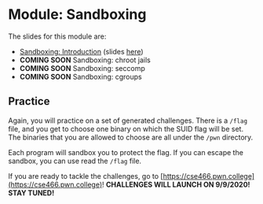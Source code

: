 # Module: Sandboxing

The slides for this module are:

- [Sandboxing: Introduction](https://youtu.be/Ide_eg-eQZ0) (slides [here](https://docs.google.com/presentation/d/1TpMjTimroiC3Jm0dsteHWEUw06yZ5Oh7iM8YBmbOUkI/edit))
- **COMING SOON** Sandboxing: chroot jails
- **COMING SOON** Sandboxing: seccomp
- **COMING SOON** Sandboxing: cgroups

## Practice


Again, you will practice on a set of generated challenges.
There is a `/flag` file, and you get to choose one binary on which the SUID flag will be set.
The binaries that you are allowed to choose are all under the `/pwn` directory.

Each program will sandbox you to protect the flag.
If you can escape the sandbox, you can use read the `/flag` file.

If you are ready to tackle the challenges, go to [https://cse466.pwn.college](https://cse466.pwn.college)! **CHALLENGES WILL LAUNCH ON 9/9/2020! STAY TUNED!**

